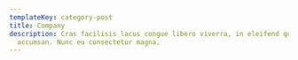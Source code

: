 ```yaml
---
templateKey: category-post
title: Company
description: Cras facilisis lacus congue libero viverra, in eleifend quam
  accumsan. Nunc eu consectetur magna.
---
```

